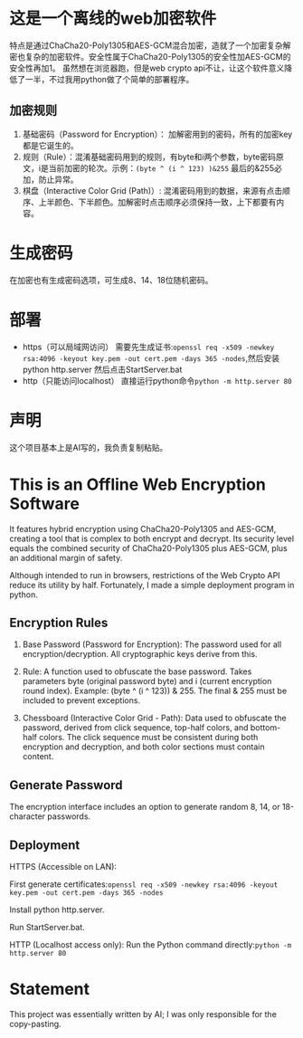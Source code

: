 # 这是一个离线的web加密软件
特点是通过ChaCha20-Poly1305和AES-GCM混合加密，造就了一个加密复杂解密也复杂的加密软件。安全性属于ChaCha20-Poly1305的安全性加AES-GCM的安全性再加1。
虽然想在浏览器跑，但是web crypto api不让，让这个软件意义降低了一半，不过我用python做了个简单的部署程序。

## 加密规则
1. 基础密码（Password for Encryption）： 加解密用到的密码，所有的加密key都是它诞生的。
2. 规则（Rule）：混淆基础密码用到的规则，有byte和i两个参数，byte密码原文，i是当前加密的轮次。示例：`(byte ^ (i ^ 123) )&255` 最后的&255必加，防止异常。
3. 棋盘（Interactive Color Grid (Path)）: 混淆密码用到的数据，来源有点击顺序、上半颜色、下半颜色。加解密时点击顺序必须保持一致，上下都要有内容。

# 生成密码
在加密也有生成密码选项，可生成8、14、18位随机密码。

# 部署
- https（可以局域网访问）
需要先生成证书:`openssl req -x509 -newkey rsa:4096 -keyout key.pem -out cert.pem -days 365 -nodes`,然后安装python http.server
然后点击StartServer.bat
- http（只能访问localhost）
直接运行python命令`python -m http.server 80`

# 声明
这个项目基本上是AI写的，我负责复制粘贴。

# This is an Offline Web Encryption Software
It features hybrid encryption using ChaCha20-Poly1305 and AES-GCM, creating a tool that is complex to both encrypt and decrypt. Its security level equals the combined security of ChaCha20-Poly1305 plus AES-GCM, plus an additional margin of safety.

Although intended to run in browsers, restrictions of the Web Crypto API reduce its utility by half. Fortunately, I made a simple deployment program in python.

## Encryption Rules
1. Base Password (Password for Encryption): The password used for all encryption/decryption. All cryptographic keys derive from this.

2. Rule: A function used to obfuscate the base password. Takes parameters byte (original password byte) and i (current encryption round index). Example: (byte ^ (i ^ 123)) & 255. The final & 255 must be included to prevent exceptions.

3. Chessboard (Interactive Color Grid - Path): Data used to obfuscate the password, derived from click sequence, top-half colors, and bottom-half colors. The click sequence must be consistent during both encryption and decryption, and both color sections must contain content.

## Generate Password
The encryption interface includes an option to generate random 8, 14, or 18-character passwords.

## Deployment
HTTPS (Accessible on LAN):

First generate certificates:`openssl req -x509 -newkey rsa:4096 -keyout key.pem -out cert.pem -days 365 -nodes`

Install python http.server.

Run StartServer.bat.

HTTP (Localhost access only):
Run the Python command directly:`python -m http.server 80`

# Statement
This project was essentially written by AI; I was only responsible for the copy-pasting.
